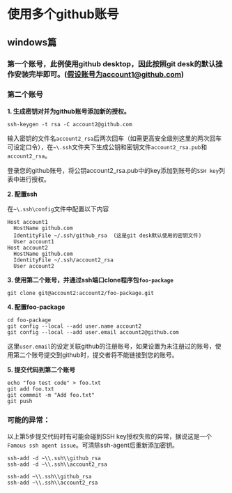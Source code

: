 # 使用多个github账号

## windows篇

### 第一个账号，此例使用github desktop，因此按照git desk的默认操作安装完毕即可。(假设账号为account1@github.com)

### 第二个账号

**1. 生成密钥对并为github账号添加新的授权。**

    ssh-keygen -t rsa -C account2@github.com

输入密钥的文件名`account2_rsa`后两次回车（如需更高安全级别这里的两次回车可设定口令），在`~\.ssh`文件夹下生成公钥和密钥文件`account2_rsa.pub`和`account2_rsa`。

登录您的github账号，将公钥account2_rsa.pub中的key添加到账号的`SSH key`列表中进行授权。

**2. 配置ssh**

在`~\.ssh\config`文件中配置以下内容

    Host account1
      HostName github.com
      IdentityFile ~/.ssh/github_rsa  (这是git desk默认使用的密钥文件)
      User account1
    Host account2
      HostName github.com
      IdentityFile ~/.ssh/account2_rsa
      User account2

**3. 使用第二个账号，并通过ssh端口clone程序包`foo-package`**

    git clone git@account2:account2/foo-package.git

**4. 配置foo-package**

    cd foo-package
    git config --local --add user.name account2
    git config --local --add user.email account2@github.com

这里`user.email`的设定关联github的注册账号，如果设置为未注册过的账号，使用第二个账号提交到github时，提交者将不能链接到您的账号。

**5. 提交代码到第二个账号**

    echo "foo test code" > foo.txt
    git add foo.txt
    git commmit -m "Add foo.txt"
    git push

### 可能的异常：

以上第5步提交代码时有可能会碰到SSH key授权失败的异常，据说这是一个`Famous ssh agent issue`。可清除ssh-agent后重新添加密钥。

    ssh-add -d ~\\.ssh\\github_rsa
    ssh-add -d ~\\.ssh\\account2_rsa

    ssh-add ~\\.ssh\\github_rsa
    ssh-add ~\\.ssh\\account2_rsa
